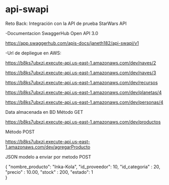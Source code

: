 # api-swapi
Reto Back: Integración con la API de prueba StarWars API

-Documentacion SwaggerHub Open API 3.0

https://app.swaggerhub.com/apis-docs/janeth182/api-swapi/v1

-Url de depliegue en AWS:

https://b8ks7ubxzj.execute-api.us-east-1.amazonaws.com/dev/naves/2

https://b8ks7ubxzj.execute-api.us-east-1.amazonaws.com/dev/naves/3

https://b8ks7ubxzj.execute-api.us-east-1.amazonaws.com/dev/recursos

https://b8ks7ubxzj.execute-api.us-east-1.amazonaws.com/dev/planetas/4

https://b8ks7ubxzj.execute-api.us-east-1.amazonaws.com/dev/personas/4

Data almacenada en BD Método GET

https://b8ks7ubxzj.execute-api.us-east-1.amazonaws.com/dev/productos

Método POST

https://b8ks7ubxzj.execute-api.us-east-1.amazonaws.com/dev/agregarProducto

JSON modelo a enviar por metodo POST

{
    "nombre_producto": "Inka-Kola",
    "id_proveedor": 10,
    "id_categoria" : 20,
    "precio" : 10.00,
    "stock" : 200,
    "estado": 1  
}



